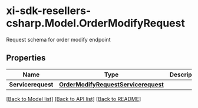 # xi-sdk-resellers-csharp.Model.OrderModifyRequest
Request schema for order modify endpoint

## Properties

Name | Type | Description | Notes
------------ | ------------- | ------------- | -------------
**Servicerequest** | [**OrderModifyRequestServicerequest**](OrderModifyRequestServicerequest.md) |  | [optional] 

[[Back to Model list]](../README.md#documentation-for-models) [[Back to API list]](../README.md#documentation-for-api-endpoints) [[Back to README]](../README.md)

